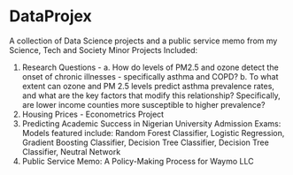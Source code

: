# DataProjex
A collection of Data Science projects and a public service memo from my Science, Tech and Society Minor 
Projects Included: 
1) Research Questions - a. How do levels of PM2.5 and ozone detect the onset of chronic illnesses - specifically asthma and COPD? b. To what extent can ozone and PM 2.5 levels predict asthma prevalence rates, and what are the key factors that modify this relationship? Specifically, are lower income counties more susceptible to higher prevalence?
2) Housing Prices - Econometrics Project
3) Predicting Academic Success in Nigerian University Admission Exams: Models featured include: Random Forest Classifier, Logistic Regression, Gradient Boosting Classifier, Decision Tree Classifier, Decision Tree Classifier, Neutral Network
4) Public Service Memo: A Policy-Making Process for Waymo LLC 

